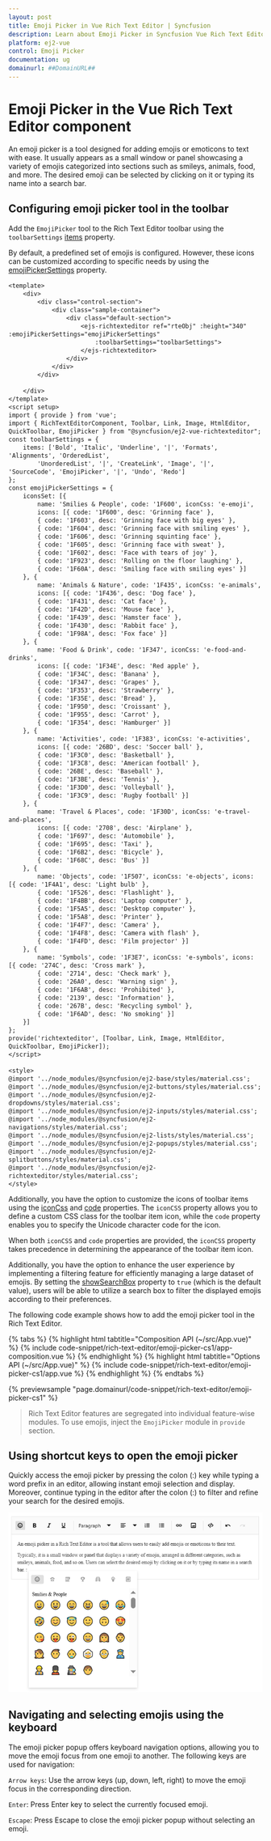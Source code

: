 ```yaml
---
layout: post
title: Emoji Picker in Vue Rich Text Editor | Syncfusion
description: Learn about Emoji Picker in Syncfusion Vue Rich Text Editor component of Syncfusion Essential JS 2 and more.
platform: ej2-vue
control: Emoji Picker
documentation: ug
domainurl: ##DomainURL##
---
```


# Emoji Picker in the Vue Rich Text Editor component

An emoji picker is a tool designed for adding emojis or emoticons to text with ease. It usually appears as a small window or panel showcasing a variety of emojis categorized into sections such as smileys, animals, food, and more. The desired emoji can be selected by clicking on it or typing its name into a search bar.

## Configuring emoji picker tool in the toolbar

Add the `EmojiPicker` tool to the Rich Text Editor toolbar using the `toolbarSettings` [items](../api/rich-text-editor/toolbarSettings/#items) property.

By default, a predefined set of emojis is configured. However, these icons can be customized according to specific needs by using the  [emojiPickerSettings](../api/rich-text-editor/richTextEditorModel/#emojiPickerSettings) property.

```
<template>
    <div>
        <div class="control-section">
            <div class="sample-container">
                <div class="default-section">
                    <ejs-richtexteditor ref="rteObj" :height="340" :emojiPickerSettings="emojiPickerSettings"
                        :toolbarSettings="toolbarSettings">
                    </ejs-richtexteditor>
                </div>
            </div>
        </div>

    </div>
</template>
<script setup>
import { provide } from 'vue';
import { RichTextEditorComponent, Toolbar, Link, Image, HtmlEditor, QuickToolbar, EmojiPicker } from "@syncfusion/ej2-vue-richtexteditor";
const toolbarSettings = {
    items: ['Bold', 'Italic', 'Underline', '|', 'Formats', 'Alignments', 'OrderedList',
        'UnorderedList', '|', 'CreateLink', 'Image', '|', 'SourceCode', 'EmojiPicker', '|', 'Undo', 'Redo']
};
const emojiPickerSettings = {
    iconsSet: [{
        name: 'Smilies & People', code: '1F600', iconCss: 'e-emoji',
        icons: [{ code: '1F600', desc: 'Grinning face' },
        { code: '1F603', desc: 'Grinning face with big eyes' },
        { code: '1F604', desc: 'Grinning face with smiling eyes' },
        { code: '1F606', desc: 'Grinning squinting face' },
        { code: '1F605', desc: 'Grinning face with sweat' },
        { code: '1F602', desc: 'Face with tears of joy' },
        { code: '1F923', desc: 'Rolling on the floor laughing' },
        { code: '1F60A', desc: 'Smiling face with smiling eyes' }]
    }, {
        name: 'Animals & Nature', code: '1F435', iconCss: 'e-animals',
        icons: [{ code: '1F436', desc: 'Dog face' },
        { code: '1F431', desc: 'Cat face' },
        { code: '1F42D', desc: 'Mouse face' },
        { code: '1F439', desc: 'Hamster face' },
        { code: '1F430', desc: 'Rabbit face' },
        { code: '1F98A', desc: 'Fox face' }]
    }, {
        name: 'Food & Drink', code: '1F347', iconCss: 'e-food-and-drinks',
        icons: [{ code: '1F34E', desc: 'Red apple' },
        { code: '1F34C', desc: 'Banana' },
        { code: '1F347', desc: 'Grapes' },
        { code: '1F353', desc: 'Strawberry' },
        { code: '1F35E', desc: 'Bread' },
        { code: '1F950', desc: 'Croissant' },
        { code: '1F955', desc: 'Carrot' },
        { code: '1F354', desc: 'Hamburger' }]
    }, {
        name: 'Activities', code: '1F383', iconCss: 'e-activities',
        icons: [{ code: '26BD', desc: 'Soccer ball' },
        { code: '1F3C0', desc: 'Basketball' },
        { code: '1F3C8', desc: 'American football' },
        { code: '26BE', desc: 'Baseball' },
        { code: '1F3BE', desc: 'Tennis' },
        { code: '1F3D0', desc: 'Volleyball' },
        { code: '1F3C9', desc: 'Rugby football' }]
    }, {
        name: 'Travel & Places', code: '1F30D', iconCss: 'e-travel-and-places',
        icons: [{ code: '2708', desc: 'Airplane' },
        { code: '1F697', desc: 'Automobile' },
        { code: '1F695', desc: 'Taxi' },
        { code: '1F6B2', desc: 'Bicycle' },
        { code: '1F68C', desc: 'Bus' }]
    }, {
        name: 'Objects', code: '1F507', iconCss: 'e-objects', icons: [{ code: '1F4A1', desc: 'Light bulb' },
        { code: '1F526', desc: 'Flashlight' },
        { code: '1F4BB', desc: 'Laptop computer' },
        { code: '1F5A5', desc: 'Desktop computer' },
        { code: '1F5A8', desc: 'Printer' },
        { code: '1F4F7', desc: 'Camera' },
        { code: '1F4F8', desc: 'Camera with flash' },
        { code: '1F4FD', desc: 'Film projector' }]
    }, {
        name: 'Symbols', code: '1F3E7', iconCss: 'e-symbols', icons: [{ code: '274C', desc: 'Cross mark' },
        { code: '2714', desc: 'Check mark' },
        { code: '26A0', desc: 'Warning sign' },
        { code: '1F6AB', desc: 'Prohibited' },
        { code: '2139', desc: 'Information' },
        { code: '267B', desc: 'Recycling symbol' },
        { code: '1F6AD', desc: 'No smoking' }]
    }]
};
provide('richtexteditor', [Toolbar, Link, Image, HtmlEditor, QuickToolbar, EmojiPicker]);
</script>

<style>
@import '../node_modules/@syncfusion/ej2-base/styles/material.css';  
@import '../node_modules/@syncfusion/ej2-buttons/styles/material.css';   
@import '../node_modules/@syncfusion/ej2-dropdowns/styles/material.css';  
@import '../node_modules/@syncfusion/ej2-inputs/styles/material.css';
@import '../node_modules/@syncfusion/ej2-navigations/styles/material.css';
@import '../node_modules/@syncfusion/ej2-lists/styles/material.css';
@import '../node_modules/@syncfusion/ej2-popups/styles/material.css';
@import '../node_modules/@syncfusion/ej2-splitbuttons/styles/material.css';
@import '../node_modules/@syncfusion/ej2-richtexteditor/styles/material.css';
</style>

```

Additionally, you have the option to customize the icons of toolbar items using the [iconCss](../api/rich-text-editor/emojiIconsSet/#iconCss) and [code](../api/rich-text-editor/emojiIconsSet/#code) properties. The `iconCSS` property allows you to define a custom CSS class for the toolbar item icon, while the `code` property enables you to specify the Unicode character code for the icon.

When both `iconCSS` and `code` properties are provided, the `iconCSS` property takes precedence in determining the appearance of the toolbar item icon.

Additionally, you have the option to enhance the user experience by implementing a filtering feature for efficiently managing a large dataset of emojis. By setting the [showSearchBox](../api/rich-text-editor/emojiSettings/#showSearchBox) property to `true` (which is the default value), users will be able to utilize a search box to filter the displayed emojis according to their preferences.

The following code example shows how to add the emoji picker tool in the Rich Text Editor.

{% tabs %}
{% highlight html tabtitle="Composition API (~/src/App.vue)" %}
{% include code-snippet/rich-text-editor/emoji-picker-cs1/app-composition.vue %}
{% endhighlight %}
{% highlight html tabtitle="Options API (~/src/App.vue)" %}
{% include code-snippet/rich-text-editor/emoji-picker-cs1/app.vue %}
{% endhighlight %}
{% endtabs %}
        
{% previewsample "page.domainurl/code-snippet/rich-text-editor/emoji-picker-cs1" %}

> Rich Text Editor features are segregated into individual feature-wise modules. To use emojis, inject the `EmojiPicker` module in `provide` section.

## Using shortcut keys to open the emoji picker

Quickly access the emoji picker by pressing the colon (:) key while typing a word prefix in an editor, allowing instant emoji selection and display. Moreover, continue typing in the editor after the colon (:) to filter and refine your search for the desired emojis.

![Vue Rich Text Editor Emoji Picker](./images/vue-richtexteditor-emoji-picker-web.png)

## Navigating and selecting emojis using the keyboard

The emoji picker popup offers keyboard navigation options, allowing you to move the emoji focus from one emoji to another. The following keys are used for navigation:

`Arrow keys`: Use the arrow keys (up, down, left, right) to move the emoji focus in the corresponding direction.

`Enter`: Press Enter key to select the currently focused emoji.

`Escape`: Press Escape to close the emoji picker popup without selecting an emoji.